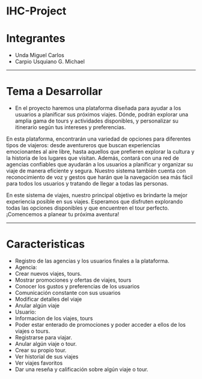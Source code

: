 # IHC-Project
# Integrantes
* Unda Miguel Carlos     
* Carpio Usquiano G. Michael
*****
# Tema a Desarrollar
* En el proyecto haremos una plataforma diseñada para ayudar a los usuarios a planificar sus próximos viajes. Dónde, podrán explorar una amplia gama de tours y actividades disponibles, y personalizar su itinerario según tus intereses y preferencias.

En esta plataforma, encontrarán una variedad de opciones para diferentes tipos de viajeros: desde aventureros que buscan experiencias emocionantes al aire libre, hasta aquellos que prefieren explorar la cultura y la historia de los lugares que visitan. Además, contará con una red de agencias confiables que ayudarán a los usuarios a planificar y organizar su viaje de manera eficiente y segura. Nuestro sistema también cuenta con reconocimiento de voz y gestos que harán que la navegación sea más fácil para todos los usuarios y tratando de llegar a todas las personas.

En este sistema de viajes, nuestro principal objetivo es brindarte la mejor experiencia posible en sus viajes. Esperamos que disfruten explorando todas las opciones disponibles y que encuentren el tour perfecto. ¡Comencemos a planear tu próxima aventura!

*****
# Caracteristicas
* Registro de las agencias y los usuarios finales a la plataforma.
* Agencia: 
* Crear nuevos viajes, tours.
* Mostrar promociones y ofertas de viajes, tours
* Conocer los gustos y preferencias de los usuarios
* Comunicación constante con sus usuarios
* Modificar detalles del viaje
* Anular algún viaje
* Usuario: 
* Informacion de los viajes, tours
* Poder estar enterado de promociones y poder acceder a ellos de los viajes o tours.
* Registrarse para viajar.
* Anular algún viaje o tour.
* Crear su propio tour.
* Ver historial de sus viajes
* Ver viajes favoritos
* Dar una reseña y calificación sobre algún viaje o tour.
